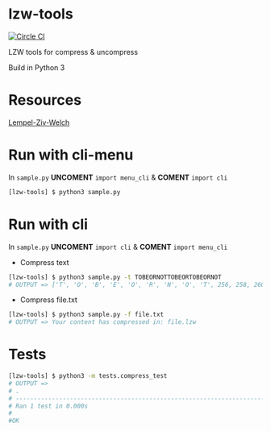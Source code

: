 # lzw-tools
[![Circle CI](https://circleci.com/gh/HugoPouliquen/lzw-tools.svg?style=shield)](https://circleci.com/gh/HugoPouliquen/lzw-tools)

LZW tools for compress &amp; uncompress

Build in Python 3

# Resources
[Lempel-Ziv-Welch](https://fr.wikipedia.org/wiki/Lempel-Ziv-Welch)

# Run with cli-menu
In `sample.py` **UNCOMENT** `import menu_cli` & **COMENT** `import cli`
```bash
[lzw-tools] $ python3 sample.py
```

# Run with cli
In `sample.py` **UNCOMENT**  `import cli` & **COMENT** `import menu_cli`
- Compress text
```bash
[lzw-tools] $ python3 sample.py -t TOBEORNOTTOBEORTOBEORNOT
# OUTPUT => ['T', 'O', 'B', 'E', 'O', 'R', 'N', 'O', 'T', 256, 258, 260, 265, 259, 261]
```
- Compress file.txt
```bash
[lzw-tools] $ python3 sample.py -f file.txt
# OUTPUT => Your content has compressed in: file.lzw
```

# Tests
```bash
[lzw-tools] $ python3 -m tests.compress_test
# OUTPUT =>
# .
# ----------------------------------------------------------------------
# Ran 1 test in 0.000s
#
#OK
```

